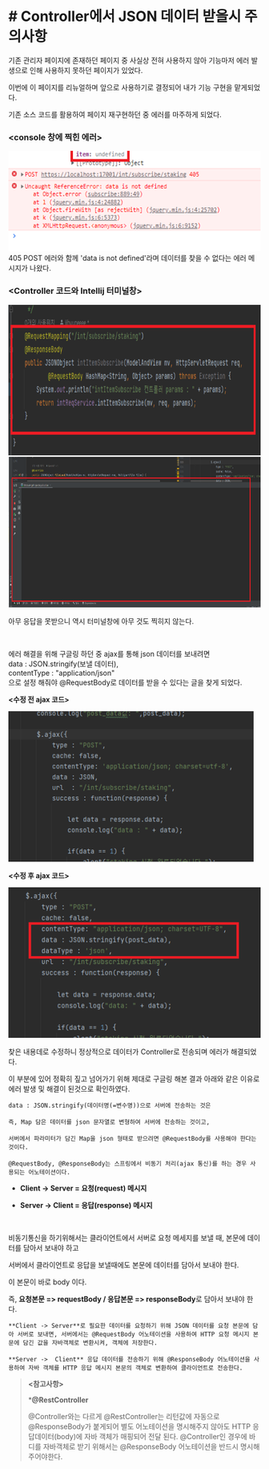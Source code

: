 # **# Controller에서 JSON 데이터 받을시 주의사항**

기존 관리자 페이지에 존재하던 페이지 중 사실상 전혀 사용하지 않아 기능마저 에러 발생으로 인해 사용하지 못하던 페이지가 있었다.   

이번에 이 페이지를 리뉴얼하며 앞으로 사용하기로 결정되어 내가 기능 구현을 맡게되었다.

기존 소스 코드를 활용하여 페이지 재구현하던 중 에러를 마주하게 되었다.
### **<console 창에 찍힌 에러>**
<img src="./images/스크린샷(154).png" height=200/>
405 POST 에러와 함께 'data is not defined'라며 데이터를 찾을 수 없다는 에러 메시지가 나왔다.

### **<Controller 코드와 Intellij 터미널창>**
<img src="./images/스크린샷(158).png" height=300/>

<img src="./images/스크린샷(153).png" height=300/>

아무 응답을 못받으니 역시 터미널창에 아무 것도 찍히지 않는다.

<br>

에러 해결을 위해 구글링 하던 중 ajax를 통해 json 데이터를 보내려면<br>
data : JSON.stringify(보낼 데이터),<br>
contentType : "application/json"<br>으로 설정 해줘야 @RequestBody로 데이터를 받을 수 있다는 글을 찾게 되었다.

**<수정 전 ajax 코드>**

<img src="./images/스크린샷(155).png" height=300/>

<br>

**<수정 후 ajax 코드>**

<img src="./images/스크린샷(157).png" height=300/>

찾은 내용데로 수정하니 정상적으로 데이터가 Controller로 전송되며 에러가 해결되었다.
<br>

이 부분에 있어 정확히 짚고 넘어가기 위해 제대로 구글링 해본 결과 아래와 같은 이유로 에러 발생 및 해결이 된것으로 확인하였다.

    data : JSON.stringify(데이터명(=변수명))으로 서버에 전송하는 것은

    즉, Map 담은 데이터를 json 문자열로 변형하여 서버에 전송하는 것이고,

    서버에서 파라미터가 담긴 Map을 json 형태로 받으려면 @RequestBody를 사용해야 한다는 것이다.

    @RequestBody, @ResponseBody는 스프링에서 비동기 처리(ajax 통신)를 하는 경우 사용되는 어노테이션이다.

- **Client -> Server = 요청(request) 메시지**

- **Server -> Client = 응답(response) 메시지**

<br>

비동기통신을 하기위해서는 클라이언트에서 서버로 요청 메세지를 보낼 때, 본문에 데이터를 담아서 보내야 하고

서버에서 클라이언트로 응답을 보낼때에도 본문에 데이터를 담아서 보내야 한다. 

이 본문이 바로 body 이다.

즉, **요청본문 => requestBody / 응답본문 => responseBody**로 담아서 보내야 한다.

    **Client -> Server**로 필요한 데이터를 요청하기 위해 JSON 데이터를 요청 본문에 담아 서버로 보내면, 서버에서는 @RequestBody 어노테이션을 사용하여 HTTP 요청 메시지 본문에 담긴 값을 자바객체로 변환시켜, 객체에 저장한다.

    **Server ->  Client** 응답 데이터를 전송하기 위해 @ResponseBody 어노테이션을 사용하여 자바 객체를 HTTP 응답 메시지 본문의 객체로 변환하여 클라이언트로 전송한다.

>**<참고사항>**   
>
>***@RestController**   
>
>@Controller와는 다르게 @RestController는 리턴값에 자동으로 @ResponseBody가 붙게되어 별도 어노테이션을 명시해주지 않아도 HTTP 응답데이터(body)에 자바 객체가 매핑되어 전달 된다.
>@Controller인 경우에 바디를 자바객체로 받기 위해서는 @ResponseBody 어노테이션을 반드시 명시해주어야한다. 


